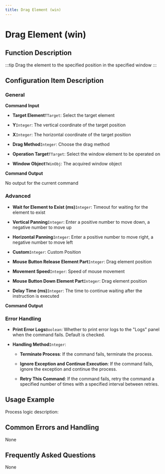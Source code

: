 ```yaml
---
title: Drag Element (win)
---
```


# Drag Element (win)

## Function Description

:::tip 
Drag the element to the specified position in the specified window
:::

## Configuration Item Description

### General

**Command Input**

- **Target Element**`TTarget`: Select the target element

- **Y**`Integer`: The vertical coordinate of the target position

- **X**`Integer`: The horizontal coordinate of the target position

- **Drag Method**`Integer`: Choose the drag method

- **Operation Target**`TTarget`: Select the window element to be operated on

- **Window Object**`TWinObj`: The acquired window object


**Command Output**

No output for the current command

### Advanced

- **Wait for Element to Exist (ms)**`Integer`: Timeout for waiting for the element to exist

- **Vertical Panning**`Integer`: Enter a positive number to move down, a negative number to move up

- **Horizontal Panning**`Integer`: Enter a positive number to move right, a negative number to move left

- **Custom**`Integer`: Custom Position

- **Mouse Button Release Element Part**`Integer`: Drag element position

- **Movement Speed**`Integer`: Speed of mouse movement

- **Mouse Button Down Element Part**`Integer`: Drag element position

- **Delay Time (ms)**`Integer`: The time to continue waiting after the instruction is executed


**Command Output**

### Error Handling

- **Print Error Logs**`Boolean`: Whether to print error logs to the "Logs" panel when the command fails. Default is checked. 

- **Handling Method**`Integer`:

    - **Terminate Process**: If the command fails, terminate the process.

    - **Ignore Exception and Continue Execution**: If the command fails, ignore the exception and continue the process.

    - **Retry This Command**: If the command fails, retry the command a specified number of times with a specified interval between retries.

## Usage Example

Process logic description:

## Common Errors and Handling

None

## Frequently Asked Questions

None

